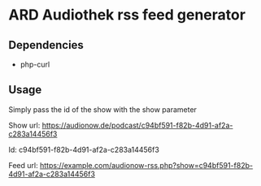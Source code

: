 # ARD Audiothek rss feed generator

## Dependencies
 - php-curl

## Usage
Simply pass the id of the show with the show parameter

Show url: https://audionow.de/podcast/c94bf591-f82b-4d91-af2a-c283a14456f3

Id: c94bf591-f82b-4d91-af2a-c283a14456f3

Feed url: https://example.com/audionow-rss.php?show=c94bf591-f82b-4d91-af2a-c283a14456f3
